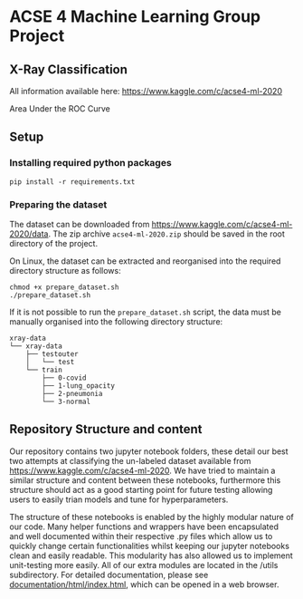 # ACSE 4 Machine Learning Group Project

## X-Ray Classification

All information available here: https://www.kaggle.com/c/acse4-ml-2020

Area Under the ROC Curve

## Setup

### Installing required python packages

    pip install -r requirements.txt

### Preparing the dataset

The dataset can be downloaded from https://www.kaggle.com/c/acse4-ml-2020/data. The zip archive `acse4-ml-2020.zip` should be saved in the root directory of the project.

On Linux, the dataset can be extracted and reorganised into the required directory structure as follows:

    chmod +x prepare_dataset.sh
    ./prepare_dataset.sh

If it is not possible to run the `prepare_dataset.sh` script, the data must be manually organised into the following directory structure:

    xray-data
    └── xray-data
        ├── testouter
        │   └── test
        └── train
            ├── 0-covid
            ├── 1-lung_opacity
            ├── 2-pneumonia
            └── 3-normal

## Repository Structure and content

Our repository contains two jupyter notebook folders, these detail our best two attempts at classifying the un-labeled dataset available from https://www.kaggle.com/c/acse4-ml-2020. We have tried to maintain a similar structure and content between these notebooks, furthermore this structure should act as a good starting point for future testing allowing users to easily trian models and tune for hyperparameters.

The structure of these notebooks is enabled by the highly modular nature of our code. Many helper functions and wrappers have been encapsulated and well documented within their respective .py files which allow us to quickly change certain functionalities whilst keeping our jupyter notebooks clean and easily readable. This modularity has also allowed us to implement unit-testing more easily. All of our extra modules are located in the /utils subdirectory. For detailed documentation, please see [documentation/html/index.html](https://github.com/acse-2020/acse-4-x-ray-classification-convolution/blob/development/documentation/html/index.html), which can be opened in a web browser.
